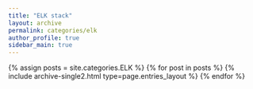 ```yaml
---
title: "ELK stack"
layout: archive
permalink: categories/elk
author_profile: true
sidebar_main: true
---
```



{% assign posts = site.categories.ELK %}
{% for post in posts %} {% include archive-single2.html type=page.entries_layout %} {% endfor %}
